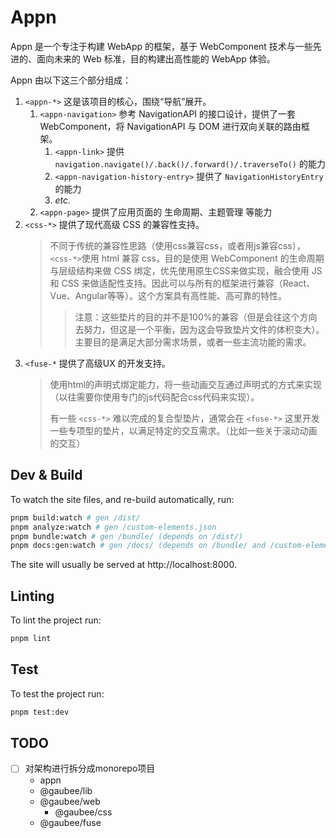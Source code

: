 # Appn

Appn 是一个专注于构建 WebApp 的框架，基于 WebComponent 技术与一些先进的、面向未来的 Web 标准，目的构建出高性能的 WebApp 体验。

Appn 由以下这三个部分组成：

1. `<appn-*>` 这是该项目的核心，围绕“导航”展开。
   1. `<appn-navigation>` 参考 NavigationAPI 的接口设计，提供了一套 WebComponent，将 NavigationAPI 与 DOM 进行双向关联的路由框架。
      1. `<appn-link>` 提供 `navigation.navigate()/.back()/.forward()/.traverseTo()` 的能力
      1. `<appn-navigation-history-entry>` 提供了 `NavigationHistoryEntry` 的能力
      1. _etc._
   1. `<appn-page>` 提供了应用页面的 生命周期、主题管理 等能力
1. `<css-*>` 提供了现代高级 CSS 的兼容性支持。
   > 不同于传统的兼容性思路（使用css兼容css，或者用js兼容css），`<css-*>`使用 html 兼容 css，目的是使用 WebComponent 的生命周期与层级结构来做 CSS 绑定，优先使用原生CSS来做实现，融合使用 JS 和 CSS 来做适配性支持。因此可以与所有的框架进行兼容（React、Vue、Angular等等）。这个方案具有高性能、高可靠的特性。
   >
   > > 注意：这些垫片的目的并不是100%的兼容（但是会往这个方向去努力，但这是一个平衡，因为这会导致垫片文件的体积变大）。主要目的是满足大部分需求场景，或者一些主流功能的需求。
1. `<fuse-*` 提供了高级UX 的开发支持。
   > 使用html的声明式绑定能力，将一些动画交互通过声明式的方式来实现（以往需要你使用专门的js代码配合css代码来实现）。
   >
   > 有一些 `<css-*>` 难以完成的复合型垫片，通常会在 `<fuse-*>` 这里开发一些专项型的垫片，以满足特定的交互需求。（比如一些关于滚动动画的交互）

## Dev & Build

To watch the site files, and re-build automatically, run:

```bash
pnpm build:watch # gen /dist/
pnpm analyze:watch # gen /custom-elements.json
pnpm bundle:watch # gen /bundle/ (depends on /dist/)
pnpm docs:gen:watch # gen /docs/ (depends on /bundle/ and /custom-elements.json)
```

The site will usually be served at http://localhost:8000.

## Linting

To lint the project run:

```bash
pnpm lint
```

## Test

To test the project run:

```bash
pnpm test:dev
```

## TODO

- [ ] 对架构进行拆分成monorepo项目
  - appn
  - @gaubee/lib
  - @gaubee/web
    - @gaubee/css
  - @gaubee/fuse
